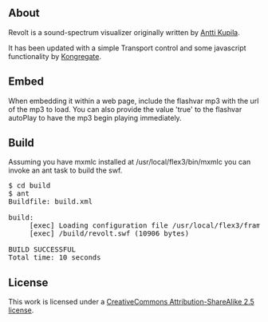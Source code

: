 About
---
Revolt is a sound-spectrum visualizer originally written by [Antti Kupila](http://www.anttikupila.com/flash/revolt-actionscript-3-based-spectrum-analyzer-source-released).

It has been updated with a simple Transport control and some javascript functionality by [Kongregate](http://www.kongregate.com).


Embed
---
When embedding it within a web page, include the flashvar mp3 with the url of the mp3 to load.
You can also provide the value 'true' to the flashvar autoPlay to have the mp3 begin playing immediately.

Build
---
Assuming you have mxmlc installed at /usr/local/flex3/bin/mxmlc you can invoke an ant task to build the swf.

<pre>
$ cd build
$ ant
Buildfile: build.xml

build:
     [exec] Loading configuration file /usr/local/flex3/frameworks/flex-config.xml
     [exec] /build/revolt.swf (10906 bytes)

BUILD SUCCESSFUL
Total time: 10 seconds
</pre>

License
---
This work is licensed under a [CreativeCommons Attribution-ShareAlike 2.5 license](http://creativecommons.org/licenses/by-sa/2.5/).